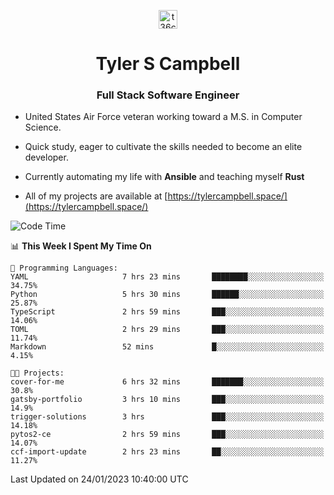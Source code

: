 <p align="center">
<a href="https://www.linkedin.com/in/t36campbell" target="blank"><img align="center" src="https://ik.imagekit.io/t36campbell/Portfolio/linkedin.png.original_m8bbGgPh6.png" alt="t36campbell" height="30" width="30" /></a>
</p>
<h1 align="center">Tyler S Campbell</h1>
<h3 align="center">Full Stack Software Engineer</h3>

* United States Air Force veteran working toward a M.S. in Computer Science.

* Quick study, eager to cultivate the skills needed to become an elite developer.

* Currently automating my life with **Ansible** and teaching myself **Rust**

* All of my projects are available at [https://tylercampbell.space/](https://tylercampbell.space/)

<!--START_SECTION:waka-->
![Code Time](http://img.shields.io/badge/Code%20Time-2%2C117%20hrs%2012%20mins-blue)

📊 **This Week I Spent My Time On** 

```text
💬 Programming Languages: 
YAML                     7 hrs 23 mins       ████████░░░░░░░░░░░░░░░░░   34.75% 
Python                   5 hrs 30 mins       ██████░░░░░░░░░░░░░░░░░░░   25.87% 
TypeScript               2 hrs 59 mins       ███░░░░░░░░░░░░░░░░░░░░░░   14.06% 
TOML                     2 hrs 29 mins       ███░░░░░░░░░░░░░░░░░░░░░░   11.74% 
Markdown                 52 mins             █░░░░░░░░░░░░░░░░░░░░░░░░   4.15%

🐱‍💻 Projects: 
cover-for-me             6 hrs 32 mins       ███████░░░░░░░░░░░░░░░░░░   30.8% 
gatsby-portfolio         3 hrs 10 mins       ███░░░░░░░░░░░░░░░░░░░░░░   14.9% 
trigger-solutions        3 hrs               ███░░░░░░░░░░░░░░░░░░░░░░   14.18% 
pytos2-ce                2 hrs 59 mins       ███░░░░░░░░░░░░░░░░░░░░░░   14.07% 
ccf-import-update        2 hrs 23 mins       ██░░░░░░░░░░░░░░░░░░░░░░░   11.27%

```


 Last Updated on 24/01/2023 10:40:00 UTC
<!--END_SECTION:waka-->
